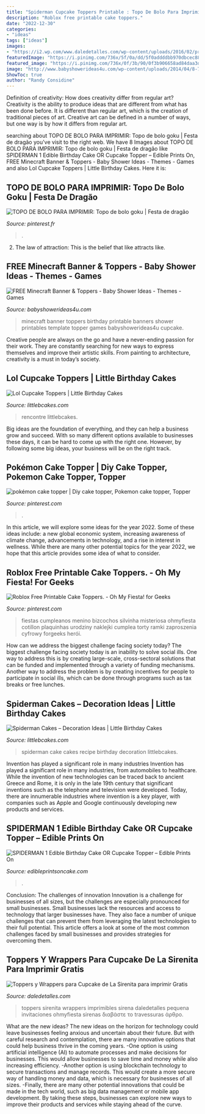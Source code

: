 ```yaml
---
title: "Spiderman Cupcake Toppers Printable : Topo De Bolo Para Imprimir: Topo De Bolo Goku"
description: "Roblox free printable cake toppers."
date: "2022-12-30"
categories:
- "ideas"
tags: ["ideas"]
images:
- "https://i2.wp.com/www.daledetalles.com/wp-content/uploads/2016/02/princesa-ariel6.png"
featuredImage: "https://i.pinimg.com/736x/5f/0a/dd/5f0addddbb970dbcec882c4f253f8acb.jpg"
featured_image: "https://i.pinimg.com/736x/0f/3b/90/0f3b906658ad84daa3dc2e4d134f85ac.jpg"
image: "http://www.babyshowerideas4u.com/wp-content/uploads/2014/04/8-723x1024.png"
ShowToc: true
author: "Randy Considine"
---
```



Definition of creativity: How does creativity differ from regular art?
Creativity is the ability to produce ideas that are different from what has been done before. It is different than regular art, which is the creation of traditional pieces of art. Creative art can be defined in a number of ways, but one way is by how it differs from regular art.

	

		
searching about TOPO DE BOLO PARA IMPRIMIR: Topo de bolo goku | Festa de dragão you've visit to the right web. We have 8 Images about TOPO DE BOLO PARA IMPRIMIR: Topo de bolo goku | Festa de dragão like SPIDERMAN 1 Edible Birthday Cake OR Cupcake Topper – Edible Prints On, FREE Minecraft Banner &amp; Toppers - Baby Shower Ideas - Themes - Games and also Lol Cupcake Toppers | Little Birthday Cakes. Here it is:
		
    
## TOPO DE BOLO PARA IMPRIMIR: Topo De Bolo Goku | Festa De Dragão

<img loading=lazy src="https://i.pinimg.com/736x/5f/0a/dd/5f0addddbb970dbcec882c4f253f8acb.jpg" onerror="this.onerror=null;this.src='https://tse4.mm.bing.net/th?id=OIP.PWs-oNNdRUA0qk_1_Pgx_AHaKe&amp;pid=15.1';" alt="TOPO DE BOLO PARA IMPRIMIR: Topo de bolo goku | Festa de dragão">

_Source: pinterest.fr_

>. 

	

2. The law of attraction: This is the belief that like attracts like.

    
## FREE Minecraft Banner &amp; Toppers - Baby Shower Ideas - Themes - Games

<img loading=lazy src="http://www.babyshowerideas4u.com/wp-content/uploads/2014/04/8-723x1024.png" onerror="this.onerror=null;this.src='https://tse1.mm.bing.net/th?id=OIP.8ohlqQLDt6WE0FX9ZvbPLQHaKf&amp;pid=15.1';" alt="FREE Minecraft Banner &amp; Toppers - Baby Shower Ideas - Themes - Games">

_Source: babyshowerideas4u.com_

>minecraft banner toppers birthday printable banners shower printables template topper games babyshowerideas4u cupcake. 

	

Creative people are always on the go and have a never-ending passion for their work. They are constantly searching for new ways to express themselves and improve their artistic skills. From painting to architecture, creativity is a must in today’s society.

    
## Lol Cupcake Toppers | Little Birthday Cakes

<img loading=lazy src="https://www.littlebcakes.com/wp-content/uploads/2019/07/Lol-Surprise-Doll-Cupcake-Toppers.jpg" onerror="this.onerror=null;this.src='https://tse1.mm.bing.net/th?id=OIP.jIur04pml6z_3A6uoxBMbgHaFj&amp;pid=15.1';" alt="Lol Cupcake Toppers | Little Birthday Cakes">

_Source: littlebcakes.com_

>rencontre littlebcakes. 

	

Big ideas are the foundation of everything, and they can help a business grow and succeed. With so many different options available to businesses these days, it can be hard to come up with the right one. However, by following some big ideas, your business will be on the right track.

    
## Pokémon Cake Topper | Diy Cake Topper, Pokemon Cake Topper, Topper

<img loading=lazy src="https://i.pinimg.com/736x/0f/3b/90/0f3b906658ad84daa3dc2e4d134f85ac.jpg" onerror="this.onerror=null;this.src='https://tse3.mm.bing.net/th?id=OIP.dT0l04n6wzLWRXLvW5wGPwHaK2&amp;pid=15.1';" alt="pokémon cake topper | Diy cake topper, Pokemon cake topper, Topper">

_Source: pinterest.com_

>. 

	

In this article, we will explore some ideas for the year 2022. Some of these ideas include: a new global economic system, increasing awareness of climate change, advancements in technology, and a rise in interest in wellness. While there are many other potential topics for the year 2022, we hope that this article provides some idea of what to consider.

    
## Roblox Free Printable Cake Toppers. - Oh My Fiesta! For Geeks

<img loading=lazy src="https://i.pinimg.com/736x/5e/2f/d6/5e2fd621c8d31f6cf1f9cf3711b32603.jpg" onerror="this.onerror=null;this.src='https://tse1.mm.bing.net/th?id=OIP.4y5O4T6JYKwPMmVymFx29AHaJ4&amp;pid=15.1';" alt="Roblox Free Printable Cake Toppers. - Oh My Fiesta! for Geeks">

_Source: pinterest.com_

>fiestas cumpleanos menino bizcochos silvinha misteriosa ohmyfiesta cotillon plaquinhas urodziny naklejki cumplea torty ramki zaproszenia cyfrowy forgeeks herói. 

	

How can we address the biggest challenge facing society today?
The biggest challenge facing society today is an inability to solve social ills. One way to address this is by creating large-scale, cross-sectoral solutions that can be funded and implemented through a variety of funding mechanisms. Another way to address the problem is by creating incentives for people to participate in social ills, which can be done through programs such as tax breaks or free lunches.

    
## Spiderman Cakes – Decoration Ideas | Little Birthday Cakes

<img loading=lazy src="http://www.littlebcakes.com/wp-content/uploads/2013/08/Spiderman-Cake-Recipe.jpg" onerror="this.onerror=null;this.src='https://tse2.mm.bing.net/th?id=OIP.2pZ0sP5NDX1iez12DwgG7wHaE9&amp;pid=15.1';" alt="Spiderman Cakes – Decoration Ideas | Little Birthday Cakes">

_Source: littlebcakes.com_

>spiderman cake cakes recipe birthday decoration littlebcakes. 

	

Invention has played a significant role in many industries
Invention has played a significant role in many industries, from automobiles to healthcare. While the invention of new technologies can be traced back to ancient Greece and Rome, it is only in the late 19th century that significant inventions such as the telephone and television were developed. Today, there are innumerable industries where invention is a key player, with companies such as Apple and Google continuously developing new products and services.

    
## SPIDERMAN 1 Edible Birthday Cake OR Cupcake Topper – Edible Prints On

<img loading=lazy src="https://cdn.shopify.com/s/files/1/0788/3321/products/Spiderman_Edible_Cake_Toppers_Round_JPG_grande.jpg?v=1481851985" onerror="this.onerror=null;this.src='https://tse4.mm.bing.net/th?id=OIP.yUM__xzfR-ngKvr20QrWcwHaHa&amp;pid=15.1';" alt="SPIDERMAN 1 Edible Birthday Cake OR Cupcake Topper – Edible Prints On">

_Source: edibleprintsoncake.com_

>. 

	

Conclusion: The challenges of innovation
Innovation is a challenge for businesses of all sizes, but the challenges are especially pronounced for small businesses. Small businesses lack the resources and access to technology that larger businesses have. They also face a number of unique challenges that can prevent them from leveraging the latest technologies to their full potential. This article offers a look at some of the most common challenges faced by small businesses and provides strategies for overcoming them.

    
## Toppers Y Wrappers Para Cupcake De La Sirenita Para Imprimir Gratis

<img loading=lazy src="https://i2.wp.com/www.daledetalles.com/wp-content/uploads/2016/02/princesa-ariel6.png" onerror="this.onerror=null;this.src='https://tse1.mm.bing.net/th?id=OIP.yefkLDnFNalr5BkrHDKuPAHaCV&amp;pid=15.1';" alt="Toppers y Wrappers para Cupcake de La Sirenita para imprimir Gratis">

_Source: daledetalles.com_

>toppers sirenita wrappers imprimibles sirena daledetalles pequena invitaciones ohmyfiesta sirenas διαβάστε το travessuras άρθρο. 

	

What are the new ideas?
The new ideas on the horizon for technology could leave businesses feeling anxious and uncertain about their future. But with careful research and contemplation, there are many innovative options that could help business thrive in the coming years. 
-One option is using artificial intelligence (AI) to automate processes and make decisions for businesses. This would allow businesses to save time and money while also increasing efficiency. 
-Another option is using blockchain technology to secure transactions and manage records. This would create a more secure way of handling money and data, which is necessary for businesses of all sizes. 
-Finally, there are many other potential innovations that could be made in the tech world, such as big data management or mobile app development. By taking these steps, businesses can explore new ways to improve their products and services while staying ahead of the curve.

